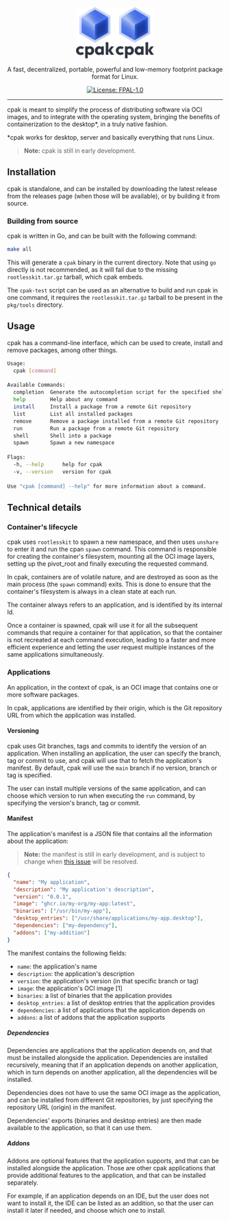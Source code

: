 <div align="center">
  <img src="cpak-logo.svg#gh-light-mode-only" height="120">
  <img src="cpak-logo.svg#gh-dark-mode-only" height="120">
  <p>A fast, decentralized, portable,  powerful and low-memory footprint package 
    format for Linux.</p>
  <p>
    <a href="https://github.com/fabricatorsltd/FPAL/blob/main/LICENSE.md">
      <img src="https://img.shields.io/badge/License-FPAL_1.0-orange.svg" alt="License: FPAL-1.0">
    </a>
  </p>
</div>

---

cpak is meant to simplify the process of distributing software via OCI images,
and to integrate with the operating system, bringing the benefits of
containerization to the desktop*, in a truly native fashion.

*cpak works for desktop, server and basically everything that runs Linux. 

> **Note:**
> cpak is still in early development.

## Installation

cpak is standalone, and can be installed by downloading the latest release from
the releases page (when those will be available), or by building it from source.

### Building from source

cpak is written in Go, and can be built with the following command:

```sh
make all
```

This will generate a `cpak` binary in the current directory. Note that using
`go` directly is not recommended, as it will fail due to the missing
`rootlesskit.tar.gz` tarball, which cpak embeds.

The `cpak-test` script can be used as an alternative to build and run cpak
in one command, it requires the `rootlesskit.tar.gz` tarball to be present in
the `pkg/tools` directory.

## Usage

cpak has a command-line interface, which can be used to create, install and
remove packages, among other things.

```sh
Usage:
  cpak [command]

Available Commands:
  completion  Generate the autocompletion script for the specified shell
  help        Help about any command
  install     Install a package from a remote Git repository
  list        List all installed packages
  remove      Remove a package installed from a remote Git repository
  run         Run a package from a remote Git repository
  shell       Shell into a package
  spawn       Spawn a new namespace

Flags:
  -h, --help      help for cpak
  -v, --version   version for cpak

Use "cpak [command] --help" for more information about a command.
```

## Technical details

### Container's lifecycle

cpak uses `rootlesskit` to spawn a new namespace, and then uses `unshare` to
enter it and run the cpan `spawn` command. This command is responsible for
creating the container's filesystem, mounting all the OCI image layers, setting
up the pivot_root and finally executing the requested command.

In cpak, containers are of volatile nature, and are destroyed as soon as the
main process (the `spawn` command) exits. This is done to ensure that the
container's filesystem is always in a clean state at each run.

The container always refers to an application, and is identified by its
internal Id.

Once a container is spawned, cpak will use it for all the subsequent commands
that require a container for that application, so that the container is not
recreated at each command execution, leading to a faster and more efficient
experience and letting the user request multiple instances of the same
applications simultaneously.

### Applications

An application, in the context of cpak, is an OCI image that contains one
or more software packages.

In cpak, applications are identified by their origin, which is the Git
repository URL from which the application was installed.

#### Versioning

cpak uses Git branches, tags and commits to identify the version of an
application. When installing an application, the user can specify the branch,
tag or commit to use, and cpak will use that to fetch the application's
manifest. By default, cpak will use the `main` branch if no version, branch or
tag is specified.

The user can install multiple versions of the same application, and can choose
which version to run when executing the `run` command, by specifying the
version's branch, tag or commit.

#### Manifest

The application's manifest is a JSON file that contains all the information
about the application:

> **Note:**
> the manifest is still in early development, and is subject to change
> when [this issue](https://github.com/Containerpak/cpak/issues/1) will be
> resolved.

```json
{
  "name": "My application",
  "description": "My application's description",
  "version": "0.0.1",
  "image": "ghcr.io/my-org/my-app:latest",
  "binaries": ["/usr/bin/my-app"],
  "desktop_entries": ["/usr/share/applications/my-app.desktop"],
  "dependencies": ["my-dependency"],
  "addons": ["my-addition"]
}
```

The manifest contains the following fields:

- `name`: the application's name
- `description`: the application's description
- `version`: the application's version (in that specific branch or tag)
- `image`: the application's OCI image [1]
- `binaries`: a list of binaries that the application provides
- `desktop_entries`: a list of desktop entries that the application provides
- `dependencies`: a list of applications that the application depends on
- `addons`: a list of addons that the application supports

##### Dependencies

Dependencies are applications that the application depends on, and that must be
installed alongside the application. Dependencies are installed recursively,
meaning that if an application depends on another application, which in turn
depends on another application, all the dependencies will be installed.

Dependencies does not have to use the same OCI image as the application, and
can be installed from different Git repositories, by just specifying the
repository URL (origin) in the manifest.

Dependencies' exports (binaries and desktop entries) are then made available to
the application, so that it can use them.

##### Addons

Addons are optional features that the application supports, and that can be
installed alongside the application. Those are other cpak applications that
provide additional features to the application, and that can be installed
separately.

For example, if an application depends on an IDE, but the user does not want
to install it, the IDE can be listed as an addition, so that the user
can install it later if needed, and choose which one to install.

